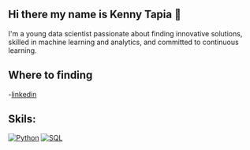 ## Hi there my name is Kenny Tapia 👋

I'm a young data scientist passionate about finding innovative solutions, skilled in machine learning and analytics, and committed to continuous learning.

## Where to finding

-[linkedin](www.linkedin.com/in/kenny-tapia)

## Skils:
<a href="https://github.com/search?q=usuario%3AMonikaSzucs+idioma%3APython"><img alt="Python" src="https://img.shields.io/badge/python-3670A0?estilo-para-el-insignia&logo-python&logoColor-ffdd54"></a>
<a href="https://github.com/search?q=usuario%3AMonikaSzucs+idioma%3Asql"><img alt="SQL" src="https://img.shields.io/badge/SQL-025E8C.svg?logo-amazon-dynamodb&logoColor-white"></a>

<!--
**kennyta20/kennyta20** is a ✨ _special_ ✨ repository because its `README.md` (this file) appears on your GitHub profile.

Here are some ideas to get you started:

- 🔭 I’m currently working on ...
- 🌱 I’m currently learning ...
- 👯 I’m looking to collaborate on ...
- 🤔 I’m looking for help with ...
- 💬 Ask me about ...
- 📫 How to reach me: ...
- 😄 Pronouns: ...
- ⚡ Fun fact: ...
-->
